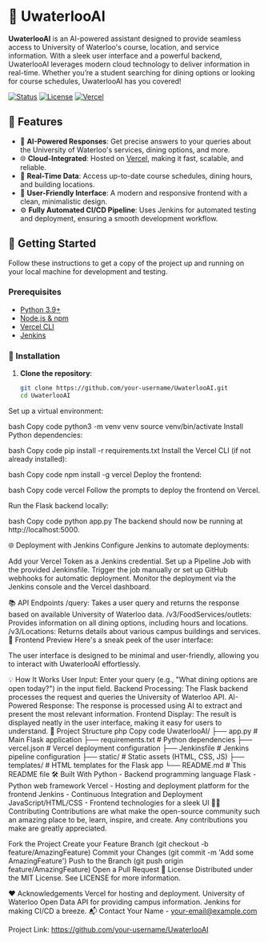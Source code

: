 # 🚀 UwaterlooAI

**UwaterlooAI** is an AI-powered assistant designed to provide seamless access to University of Waterloo's course, location, and service information. With a sleek user interface and a powerful backend, UwaterlooAI leverages modern cloud technology to deliver information in real-time. Whether you’re a student searching for dining options or looking for course schedules, UwaterlooAI has you covered!


[![Status](https://img.shields.io/badge/status-active-brightgreen.svg)]() [![License](https://img.shields.io/github/license/your-repo/UwaterlooAI.svg)]() [![Vercel](https://vercelbadge.vercel.app/api/your-vercel-url)]()

## 🌟 Features

- 🧠 **AI-Powered Responses**: Get precise answers to your queries about the University of Waterloo's services, dining options, and more.
- 🌐 **Cloud-Integrated**: Hosted on [Vercel](https://vercel.com), making it fast, scalable, and reliable.
- 📅 **Real-Time Data**: Access up-to-date course schedules, dining hours, and building locations.
- 🎨 **User-Friendly Interface**: A modern and responsive frontend with a clean, minimalistic design.
- ⚙️ **Fully Automated CI/CD Pipeline**: Uses Jenkins for automated testing and deployment, ensuring a smooth development workflow.

## 🚀 Getting Started

Follow these instructions to get a copy of the project up and running on your local machine for development and testing.

### Prerequisites

- [Python 3.9+](https://www.python.org/downloads/)
- [Node.js & npm](https://nodejs.org/)
- [Vercel CLI](https://vercel.com/docs/cli)
- [Jenkins](https://www.jenkins.io/)

### 🔧 Installation

1. **Clone the repository**:

   ```bash
   git clone https://github.com/your-username/UwaterlooAI.git
   cd UwaterlooAI
Set up a virtual environment:

bash
Copy code
python3 -m venv venv
source venv/bin/activate
Install Python dependencies:

bash
Copy code
pip install -r requirements.txt
Install the Vercel CLI (if not already installed):

bash
Copy code
npm install -g vercel
Deploy the frontend:

bash
Copy code
vercel
Follow the prompts to deploy the frontend on Vercel.

Run the Flask backend locally:

bash
Copy code
python app.py
The backend should now be running at http://localhost:5000.

🌐 Deployment with Jenkins
Configure Jenkins to automate deployments:

Add your Vercel Token as a Jenkins credential.
Set up a Pipeline Job with the provided Jenkinsfile.
Trigger the job manually or set up GitHub webhooks for automatic deployment.
Monitor the deployment via the Jenkins console and the Vercel dashboard.

📚 API Endpoints
/query: Takes a user query and returns the response based on available University of Waterloo data.
/v3/FoodServices/outlets: Provides information on all dining options, including hours and locations.
/v3/Locations: Returns details about various campus buildings and services.
🎨 Frontend Preview
Here's a sneak peek of the user interface:

<!-- Replace with actual screenshot URL -->

The user interface is designed to be minimal and user-friendly, allowing you to interact with UwaterlooAI effortlessly.

💡 How It Works
User Input: Enter your query (e.g., "What dining options are open today?") in the input field.
Backend Processing: The Flask backend processes the request and queries the University of Waterloo API.
AI-Powered Response: The response is processed using AI to extract and present the most relevant information.
Frontend Display: The result is displayed neatly in the user interface, making it easy for users to understand.
📂 Project Structure
php
Copy code
UwaterlooAI/
├── app.py               # Main Flask application
├── requirements.txt     # Python dependencies
├── vercel.json          # Vercel deployment configuration
├── Jenkinsfile          # Jenkins pipeline configuration
├── static/              # Static assets (HTML, CSS, JS)
├── templates/           # HTML templates for the Flask app
└── README.md            # This README file
🛠️ Built With
Python - Backend programming language
Flask - Python web framework
Vercel - Hosting and deployment platform for the frontend
Jenkins - Continuous Integration and Deployment
JavaScript/HTML/CSS - Frontend technologies for a sleek UI
🧑‍💻 Contributing
Contributions are what make the open-source community such an amazing place to be, learn, inspire, and create. Any contributions you make are greatly appreciated.

Fork the Project
Create your Feature Branch (git checkout -b feature/AmazingFeature)
Commit your Changes (git commit -m 'Add some AmazingFeature')
Push to the Branch (git push origin feature/AmazingFeature)
Open a Pull Request
📝 License
Distributed under the MIT License. See LICENSE for more information.

❤️ Acknowledgements
Vercel for hosting and deployment.
University of Waterloo Open Data API for providing campus information.
Jenkins for making CI/CD a breeze.
📬 Contact
Your Name - your-email@example.com

Project Link: https://github.com/your-username/UwaterlooAI